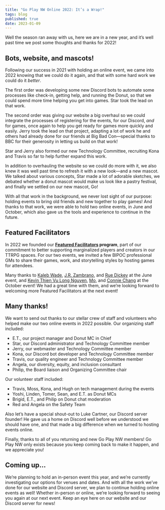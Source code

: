 ```yaml
---
title: "Go Play NW Online 2022: It’s a Wrap!"
tags: blog
published: true
date: 2023-01-09
---
```


Well the season ran away with us, here we are in a new year, and it’s well past time we post some thoughts and thanks for 2022!

## Bots, website, and mascots!
Following our success in 2021 with holding an online event, we came into 2022 knowing that we could do it again, and that with some hard work we could do it _better_. 

The first order was developing some new Discord bots to automate some processes like check-in, getting help, and running the Donut, so that we could spend more time helping you get into games. Star took the lead on that work. 

The second order was giving our website a big overhaul so we could integrate the processes of registering for the events, for our Discord, _and_ for games, once again to help you get ready for games more quickly and easily. Jerry took the lead on that project, adapting a lot of work he and others had already done for our friends at Big Bad Con—special thanks to BBC for their generosity in letting us build on that work! 

Star and Jerry also formed our new Technology Committee, recruiting Kona and Travis so far to help further expand this work. 

In addition to overhauling the website so we could do more with it, we also knew it was well past time to refresh it with a new look—and a new mascot. We talked about various concepts, Star made a lot of adorable sketches, we debated whether a donut mascot would make us look like a pastry festival, and finally we settled on our new mascot, Go! 

With all that work in the background, we never lost sight of our purpose: holding events to bring old friends and new together to play games! And thanks to that work, we were able to hold two online events, in June and October, which also gave us the tools and experience to continue in the future.

## Featured Facilitators
In 2022 we founded our **[Featured Facilitators](/featured-facilitators/) program**, part of our commitment to better supporting marginalized players and creators in our TTRPG spaces. For our two events, we invited a few BIPOC professional GMs to share their games, work, and storytelling styles by hosting games for attendees. 

Many thanks to [Kaleb Wade](https://kalebisbelak.carrd.co/), [J.R. Zambrano](https://twitter.com/jrrmungandr), and [Rue Dickey](https://ilananight.carrd.co/) at the June event, and [Kevin Thien Vu Long Nguyen](https://ktvln.carrd.co/), [Mo](https://sirenabesos.carrd.co/), and [Connie Chang](https://byconniechang.carrd.co/) at the October event! We had a great time with them, and we’re looking forward to welcoming more Featured Facilitators at the next event!

## Many thanks!
We want to send out thanks to our stellar crew of staff and volunteers who helped make our two online events in 2022 possible. Our organizing staff included:
* E.T., our project manager and Donut MC in Chief
* Star, our Discord administrator and Technology Committee member
* Jerry, our webmaster and Technology Committee member
* Kona, our Discord bot developer and Technology Committee member
* Travis, our quality engineer and Technology Committee member
* Angela, our diversity, equity, and inclusion consultant
* Philip, the Board liaison and Organizing Committee chair

Our volunteer staff included:
* Travis, Moss, Kona, and Hugh on tech management during the events
* Yoshi, Linden, Tomer, Sean, and E.T. as Donut MCs
* Brigid, E.T., and Philip on Donut chat moderation
* Red and Angela on the Safety Team

Also let’s have a special shout-out to Luke Cartner, our Discord server founder! He gave us a home on Discord well before we understood we should have one, and that made a big difference when we turned to hosting events online.

Finally, thanks to all of you returning and new Go Play NW members! Go Play NW only exists because you keep coming back to make it happen, and we appreciate you! 

## Coming up…
We’re planning to hold an in-person event this year, and we’re currently investigating our options for venues and dates. And with all the work we’ve done for our website and Discord server, we plan to continue holding online events as well! Whether in-person or online, we’re looking forward to seeing you again at our next event. Keep an eye here on our website and our Discord server for news! 